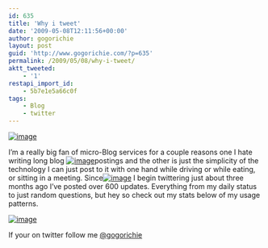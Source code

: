 ```yaml
---
id: 635
title: 'Why i tweet'
date: '2009-05-08T12:11:56+00:00'
author: gogorichie
layout: post
guid: 'http://www.gogorichie.com/?p=635'
permalink: /2009/05/08/why-i-tweet/
aktt_tweeted:
    - '1'
restapi_import_id:
    - 5b7e1e5a66c0f
tags:
    - Blog
    - twitter
---
```


[![image](http://www.gogorichie.com/wp-content/uploads/2009/05/image.png "image")](http://twitter.com/gogorichie/statuses/1733740088)

I’m a really big fan of micro-Blog services for a couple reasons one I hate writing long blog [![image](http://www.gogorichie.com/wp-content/uploads/2009/05/image-thumb.png "image")](http://www.gogorichie.com/wp-content/uploads/2009/05/image1.png)postings and the other is just the simplicity of the technology I can just post to it with one hand while driving or while eating, or sitting in a meeting. Since[![image](http://www.gogorichie.com/wp-content/uploads/2009/05/image-thumb1.png "image")](http://www.gogorichie.com/wp-content/uploads/2009/05/image2.png) I begin twittering just about three months ago I’ve posted over 600 updates. Everything from my daily status to just random questions, but hey so check out my stats below of my usage patterns.

[![image](http://www.gogorichie.com/wp-content/uploads/2009/05/image-thumb2.png "image")](http://www.gogorichie.com/wp-content/uploads/2009/05/image3.png)

If your on twitter follow me [@gogorichie](http://twitter.com/gogorichie)

[ ](http://www.gogorichie.com/wp-content/uploads/2009/05/image4.png)